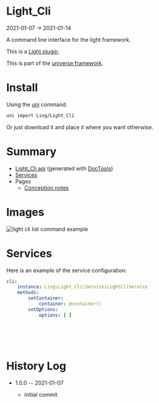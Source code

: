 Light_Cli
===========
2021-01-07 -> 2021-01-14


A command line interface for the light framework.



This is a [Light plugin](https://github.com/lingtalfi/Light/blob/master/doc/pages/plugin.md).

This is part of the [universe framework](https://github.com/karayabin/universe-snapshot).


Install
==========
Using the [uni](https://github.com/lingtalfi/universe-naive-importer) command.

```bash
uni import Ling/Light_Cli
```

Or just download it and place it where you want otherwise.






Summary
===========

- [Light_Cli api](https://github.com/lingtalfi/Light_Cli/blob/master/doc/api/Ling/Light_Cli.md) (generated
  with [DocTools](https://github.com/lingtalfi/DocTools))
- [Services](#services)
- Pages
    - [Conception notes](https://github.com/lingtalfi/Light_Cli/blob/master/doc/pages/conception-notes.md)

Images
=========

![light cli list command example](https://lingtalfi.com/img/universe/Light_Cli/light-cli-list.png)




Services
=========


Here is an example of the service configuration:

```yaml
cli:
    instance: Ling\Light_Cli\Service\LightCliService
    methods:
        setContainer:
            container: @container()
        setOptions:
            options: [ ]







```

History Log
=============

- 1.0.0 -- 2021-01-07

    - initial commit
